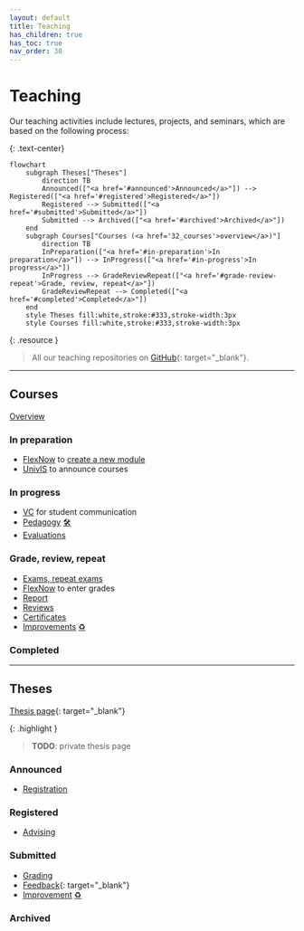 ```yaml
---
layout: default
title: Teaching
has_children: true
has_toc: true
nav_order: 30
---
```


# Teaching

Our teaching activities include lectures, projects, and seminars, which are based on the following process:

{: .text-center}
```mermaid
flowchart
    subgraph Theses["Theses"]
        direction TB
        Announced(["<a href='#announced'>Announced</a>"]) --> Registered(["<a href='#registered'>Registered</a>"])
        Registered --> Submitted(["<a href='#submitted'>Submitted</a>"])
        Submitted --> Archived(["<a href='#archived'>Archived</a>"])
    end
    subgraph Courses["Courses (<a href='32_courses'>overview</a>)"]
        direction TB
        InPreparation(["<a href='#in-preparation'>In preparation</a>"]) --> InProgress(["<a href='#in-progress'>In progress</a>"])
        InProgress --> GradeReviewRepeat(["<a href='#grade-review-repeat'>Grade, review, repeat</a>"])
        GradeReviewRepeat --> Completed(["<a href='#completed'>Completed</a>"])
    end
    style Theses fill:white,stroke:#333,stroke-width:3px
    style Courses fill:white,stroke:#333,stroke-width:3px
```

{: .resource }
> All our teaching repositories on [GitHub](https://github.com/orgs/digital-work-lab/repositories?q=topic%3Ateaching){: target="_blank"}.

---

## Courses

[Overview](30_processes/30.02.courses.html)

### In preparation

- [FlexNow](30_processes/30.15.flexnow.html) to [create a new module](30_processes/30.09.new_modules.html)
- [UnivIS](30_processes/30.16.univis.html) to announce courses

### In progress

- [VC](30_processes/30.19.virtual_campus.html) for student communication
- [Pedagogy](30_processes/30.07.pedagogy.html) <a href='.{{ site.baseurl }}/docs/00.goals.html'>🛠️</a>
- [Evaluations](30_processes/30.21.evaluations.html)

### Grade, review, repeat

- [Exams, repeat exams](30_processes/30.59.exams.html)
- [FlexNow](30_processes/30.15.flexnow.html) to enter grades
- [Report](30_processes/30.20.reports.html)
- [Reviews](30_processes/30.60.reviews.html)
- [Certificates](30_processes/30.51.certificates.html)
- [Improvements](30_processes/30.22.improvements.html) <a href='.{{ site.baseurl }}/docs/00.goals.html'>♻️</a> 

### Completed

---

## Theses

[Thesis page](https://digital-work-lab.github.io/theses/){: target="_blank"}

{: .highlight }
> **TODO**: private thesis page

### Announced

- [Registration](30_processes/30.40.theses.html#registration)

### Registered

- [Advising](30_processes/30.40.theses.html#advising)

### Submitted

- [Grading](30_processes/30.40.theses.html#grading)
- [Feedback](https://digital-work-lab.github.io/theses/docs/feedback.html){: target="_blank"}
- [Improvement](30_processes/30.22.improvements.html) <a href='.{{ site.baseurl }}/docs/00.goals.html'>♻️</a> 

### Archived
